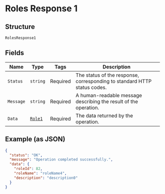 
# Roles Response 1

## Structure

`RolesResponse1`

## Fields

| Name | Type | Tags | Description |
|  --- | --- | --- | --- |
| `Status` | `string` | Required | The status of the response, corresponding to standard HTTP status codes. |
| `Message` | `string` | Required | A human-readable message describing the result of the operation. |
| `Data` | [`Role1`](../../doc/models/role-1.md) | Required | The data returned by the operation. |

## Example (as JSON)

```json
{
  "status": "OK",
  "message": "Operation completed successfully.",
  "data": {
    "roleId": 82,
    "roleName": "roleName4",
    "description": "description0"
  }
}
```


